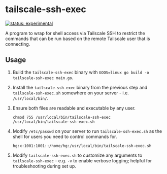 # tailscale-ssh-exec

[![status: experimental](https://img.shields.io/badge/status-experimental-blue)](https://tailscale.com/kb/1167/release-stages/#experimental)

A program to wrap for shell access via Tailscale SSH to restrict the commands that can be run based on the remote Tailscale user that is connecting.

## Usage

1. Build the `tailscale-ssh-exec` binary with `GOOS=linux go build -o tailscale-ssh-exec main.go`.
1. Install the `tailscale-ssh-exec` binary from the previous step and `tailscale-ssh-exec.sh` somewhere on your server - i.e. `/usr/local/bin/`.
1. Ensure both files are readable and executable by any user.

    ```shell
    chmod 755 /usr/local/bin/tailscale-ssh-exec /usr/local/bin/tailscale-ssh-exec.sh
    ```

1. Modify `/etc/passwd` on your server to run `tailscale-ssh-exec.sh` as the shell for users you need to control commands for.

    ```shell
    hg:x:1001:1001::/home/hg:/usr/local/bin/tailscale-ssh-exec.sh
    ```

1. Modify `tailscale-ssh-exec.sh` to customize any arguments to `tailscale-ssh-exec` - e.g. `-v` to enable verbose logging; helpful for troubleshooting during set up.
